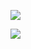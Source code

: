 ![](https://www.nta.go.jp/tmp/00931bcc-ec30-43f7-82c3-68448dab31e5/images/ab5f8f03d92073facfb00e81fd64398e5c40c35b8ef548658d81a934542971f7.jpg)

![](https://www.nta.go.jp/tmp/00931bcc-ec30-43f7-82c3-68448dab31e5/images/ee01c25dbf4d28a816fd0c326c428ab559630bddecccd31e71710559bd15952a.jpg)